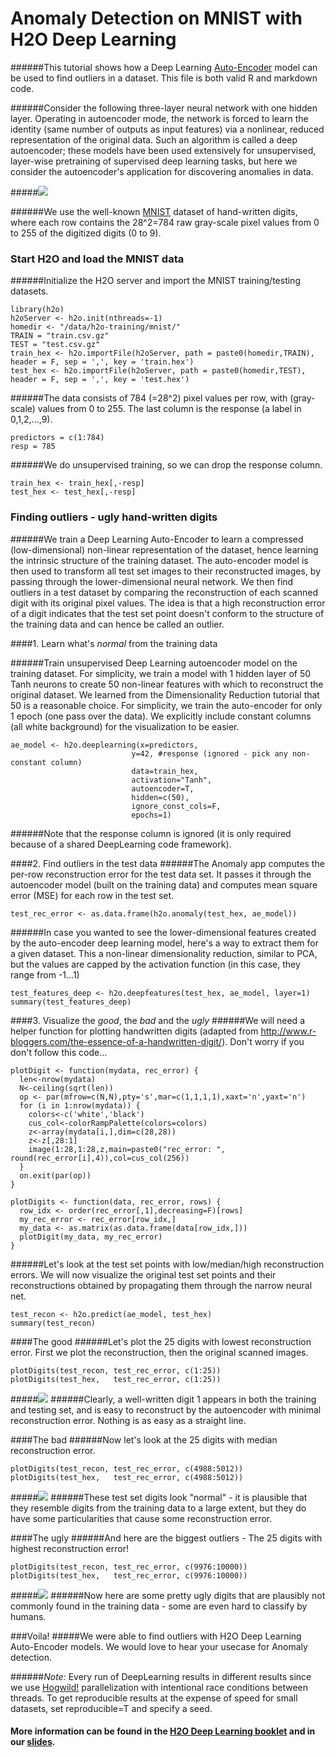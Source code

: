 # Anomaly Detection on MNIST with H2O Deep Learning

######This tutorial shows how a Deep Learning [Auto-Encoder](http://en.wikipedia.org/wiki/Autoencoder) model can be used to find outliers in a dataset. This file is both valid R and markdown code.

######Consider the following three-layer neural network with one hidden layer. Operating in autoencoder mode, the network is forced to learn the identity (same number of outputs as input features) via a nonlinear, reduced representation of the original data. Such an algorithm is called a deep autoencoder; these models have been used extensively for unsupervised, layer-wise pretraining of supervised deep learning tasks, but here we consider the autoencoder's application for discovering anomalies in data.

#####![](images/autoencoder.png)

######We use the well-known [MNIST](http://yann.lecun.com/exdb/mnist/) dataset of hand-written digits, where each row contains the 28^2=784 raw gray-scale pixel values from 0 to 255 of the digitized digits (0 to 9). 

### Start H2O and load the MNIST data

######Initialize the H2O server and import the MNIST training/testing datasets.

    library(h2o)
    h2oServer <- h2o.init(nthreads=-1)
    homedir <- "/data/h2o-training/mnist/"
    TRAIN = "train.csv.gz"
    TEST = "test.csv.gz"
    train_hex <- h2o.importFile(h2oServer, path = paste0(homedir,TRAIN), header = F, sep = ',', key = 'train.hex')
    test_hex <- h2o.importFile(h2oServer, path = paste0(homedir,TEST), header = F, sep = ',', key = 'test.hex')
 
######The data consists of 784 (=28^2) pixel values per row, with (gray-scale) values from 0 to 255. The last column is the response (a label in 0,1,2,...,9).
 
    predictors = c(1:784)
    resp = 785

######We do unsupervised training, so we can drop the response column.

    train_hex <- train_hex[,-resp]
    test_hex <- test_hex[,-resp]

### Finding outliers - ugly hand-written digits
######We train a Deep Learning Auto-Encoder to learn a compressed (low-dimensional) non-linear representation of the dataset, hence learning the intrinsic structure of the training dataset. The auto-encoder model is then used to transform all test set images to their reconstructed images, by passing through the lower-dimensional neural network. We then find outliers in a test dataset by comparing the reconstruction of each scanned digit with its original pixel values. The idea is that a high reconstruction error of a digit indicates that the test set point doesn't conform to the structure of the training data and can hence be called an outlier.

####1. Learn what's *normal* from the training data

######Train unsupervised Deep Learning autoencoder model on the training dataset. For simplicity, we train a model with 1 hidden layer of 50 Tanh neurons to create 50 non-linear features with which to reconstruct the original dataset.  We learned from the Dimensionality Reduction tutorial that 50 is a reasonable choice. For simplicity, we train the auto-encoder for only 1 epoch (one pass over the data). We explicitly include constant columns (all white background) for the visualization to be easier.

    ae_model <- h2o.deeplearning(x=predictors,
                               y=42, #response (ignored - pick any non-constant column)
                               data=train_hex,
                               activation="Tanh",
                               autoencoder=T,
                               hidden=c(50),
                               ignore_const_cols=F,
                               epochs=1)
                               
######Note that the response column is ignored (it is only required because of a shared DeepLearning code framework).
  
####2. Find outliers in the test data
######The Anomaly app computes the per-row reconstruction error for the test data set. It passes it through the autoencoder model (built on the training data) and computes mean square error (MSE) for each row in the test set.
 
    test_rec_error <- as.data.frame(h2o.anomaly(test_hex, ae_model))
      

######In case you wanted to see the lower-dimensional features created by the auto-encoder deep learning model, here's a way to extract them for a given dataset. This a non-linear dimensionality reduction, similar to PCA, but the values are capped by the activation function (in this case, they range from -1...1)

    test_features_deep <- h2o.deepfeatures(test_hex, ae_model, layer=1)
    summary(test_features_deep)

####3. Visualize the *good*, the *bad* and the *ugly*
######We will need a helper function for plotting handwritten digits (adapted from http://www.r-bloggers.com/the-essence-of-a-handwritten-digit/). Don't worry if you don't follow this code...

    plotDigit <- function(mydata, rec_error) {
      len<-nrow(mydata)
      N<-ceiling(sqrt(len))
      op <- par(mfrow=c(N,N),pty='s',mar=c(1,1,1,1),xaxt='n',yaxt='n')
      for (i in 1:nrow(mydata)) {
        colors<-c('white','black')
        cus_col<-colorRampPalette(colors=colors)
        z<-array(mydata[i,],dim=c(28,28))
        z<-z[,28:1]
        image(1:28,1:28,z,main=paste0("rec_error: ", round(rec_error[i],4)),col=cus_col(256))
      }
      on.exit(par(op))
    }
    
    plotDigits <- function(data, rec_error, rows) {
      row_idx <- order(rec_error[,1],decreasing=F)[rows]
      my_rec_error <- rec_error[row_idx,]
      my_data <- as.matrix(as.data.frame(data[row_idx,]))
      plotDigit(my_data, my_rec_error)
    }
      
######Let's look at the test set points with low/median/high reconstruction errors. We will now visualize the original test set points and their reconstructions obtained by propagating them through the narrow neural net.
  
    test_recon <- h2o.predict(ae_model, test_hex)
    summary(test_recon)

####The good
######Let's plot the 25 digits with lowest reconstruction error. First we plot the reconstruction, then the original scanned images.
    
    plotDigits(test_recon, test_rec_error, c(1:25))
    plotDigits(test_hex,   test_rec_error, c(1:25))

#####![](images/good_both.png)
######Clearly, a well-written digit 1 appears in both the training and testing set, and is easy to reconstruct by the autoencoder with minimal reconstruction error. Nothing is as easy as a straight line.

####The bad
######Now let's look at the 25 digits with median reconstruction error.
   
    plotDigits(test_recon, test_rec_error, c(4988:5012))
    plotDigits(test_hex,   test_rec_error, c(4988:5012))

#####![](images/bad_both.png)
######These test set digits look "normal" - it is plausible that they resemble digits from the training data to a large extent, but they do have some particularities that cause some reconstruction error.

####The ugly
######And here are the biggest outliers - The 25 digits with highest reconstruction error!

    plotDigits(test_recon, test_rec_error, c(9976:10000))
    plotDigits(test_hex,   test_rec_error, c(9976:10000))

#####![](images/ugly_both.png)
######Now here are some pretty ugly digits that are plausibly not commonly found in the training data - some are even hard to classify by humans.

###Voila!
#####We were able to find outliers with H2O Deep Learning Auto-Encoder models. We would love to hear your usecase for Anomaly detection.

######*Note:* Every run of DeepLearning results in different results since we use [Hogwild!](http://www.eecs.berkeley.edu/~brecht/papers/hogwildTR.pdf) parallelization with intentional race conditions between threads.  To get reproducible results at the expense of speed for small datasets, set reproducible=T and specify a seed.

#### More information can be found in the [H2O Deep Learning booklet](https://t.co/kWzyFMGJ2S) and in our [slides](http://www.slideshare.net/0xdata/presentations).
